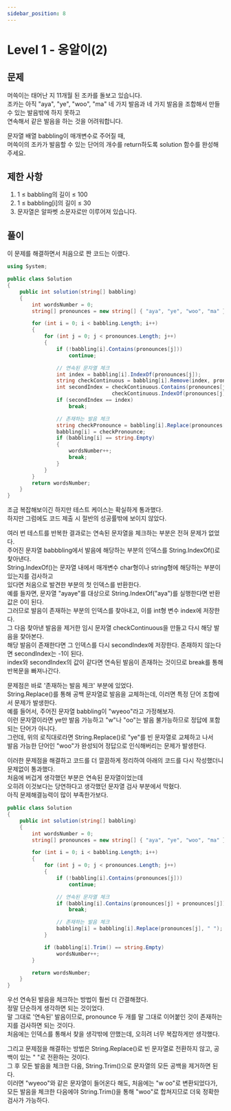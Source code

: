```yaml
---
sidebar_position: 8
---
```


# Level 1 - 옹알이(2)

## 문제

머쓱이는 태어난 지 11개월 된 조카를 돌보고 있습니다. <br />
조카는 아직 "aya", "ye", "woo", "ma" 네 가지 발음과 네 가지 발음을 조합해서 만들 수 있는 발음밖에 하지 못하고 <br />
연속해서 같은 발음을 하는 것을 어려워합니다. 

문자열 배열 babbling이 매개변수로 주어질 때, <br />
머쓱이의 조카가 발음할 수 있는 단어의 개수를 return하도록 solution 함수를 완성해주세요.

## 제한 사항

1. 1 ≤ babbling의 길이 ≤ 100
2. 1 ≤ babbling[i]의 길이 ≤ 30
3. 문자열은 알파벳 소문자로만 이루어져 있습니다.

## 풀이

이 문제를 해결하면서 처음으로 짠 코드는 이랬다.

```c#
using System;

public class Solution
{
    public int solution(string[] babbling)
    {
        int wordsNumber = 0;
        string[] pronounces = new string[] { "aya", "ye", "woo", "ma" };

        for (int i = 0; i < babbling.Length; i++)
        {
            for (int j = 0; j < pronounces.Length; j++)
            {
                if (!babbling[i].Contains(pronounces[j]))
                    continue;

                // 연속된 문자열 체크
                int index = babbling[i].IndexOf(pronounces[j]);
                string checkContinuous = babbling[i].Remove(index, pronounces[j].Length);
                int secondIndex = checkContinuous.Contains(pronounces[j]) ? 
                                  checkContinuous.IndexOf(pronounces[j]) : -1;
                if (secondIndex == index)
                    break;

                // 존재하는 발음 체크
                string checkPronounce = babbling[i].Replace(pronounces[j], "");
                babbling[i] = checkPronounce;
                if (babbling[i] == string.Empty)
                {
                    wordsNumber++;
                    break;
                }
            }
        }
        return wordsNumber;
    }
}
```

조금 복잡해보이긴 하지만 테스트 케이스는 확실하게 통과했다.<br />
하지만 그럼에도 코드 제출 시 절반의 성공률밖에 보이지 않았다.

여러 번 테스트를 반복한 결과로는 연속된 문자열을 체크하는 부분은 전혀 문제가 없었다.<br />
주어진 문자열 babbbling에서 발음에 해당하는 부분의 인덱스를 String.IndexOf()로 찾아낸다.<br />
String.IndexOf()는 문자열 내에서 매개변수 char형이나 string형에 해당하는 부분이 있는지를 검사하고<br />
있다면 처음으로 발견한 부분의 첫 인덱스를 반환한다.<br />
예를 들자면, 문자열 "ayaye"를 대상으로 String.IndexOf("aya")를 실행한다면 반환값은 0이 된다.<br />
그러므로 발음이 존재하는 부분의 인덱스를 찾아내고, 이를 int형 변수 index에 저장한다. <br />
그 다음 찾아낸 발음을 제거한 임시 문자열 checkContinuous을 만들고 다시 해당 발음을 찾아본다.<br />
해당 발음이 존재한다면 그 인덱스를 다시 secondIndex에 저장한다. 존재하지 않는다면 secondIndex는 -1이 된다.<br />
index와 secondIndex의 값이 같다면 연속된 발음이 존재하는 것이므로 break를 통해 반복문을 빠져나간다.

문제점은 바로 '존재하는 발음 체크' 부분에 있었다.<br />
String.Replace()를 통해 공백 문자열로 발음을 교체하는데, 이러면 특정 단어 조합에서 문제가 발생한다.<br />
예를 들어서, 주어진 문자열 babbling이 "wyeoo"라고 가정해보자.<br />
이런 문자열이라면 ye만 발음 가능하고 "w"나 "oo"는 발음 불가능하므로 정답에 포함되는 단어가 아니다.<br />
그런데, 위의 로직대로라면 String.Replace()로 "ye"를 빈 문자열로 교체하고 나서<br />
발음 가능한 단어인 "woo"가 완성되어 정답으로 인식해버리는 문제가 발생한다.

이러한 문제점을 해결하고 코드를 더 깔끔하게 정리하여 아래의 코드를 다시 작성했더니 문제없이 통과했다.<br />
처음에 버겁게 생각했던 부분은 연속된 문자열이었는데 <br />
오히려 이것보다는 당연하다고 생각했던 문자열 검사 부분에서 막혔다.<br />
아직 문제해결능력이 많이 부족한가보다.

```c#
public class Solution
{
    public int solution(string[] babbling)
    {
        int wordsNumber = 0;
        string[] pronounces = new string[] { "aya", "ye", "woo", "ma" };

        for (int i = 0; i < babbling.Length; i++)
        {
            for (int j = 0; j < pronounces.Length; j++)
            {
                if (!babbling[i].Contains(pronounces[j]))
                    continue;

                // 연속된 문자열 체크
                if (babbling[i].Contains(pronounces[j] + pronounces[j]))
                    break;

                // 존재하는 발음 체크
                babbling[i] = babbling[i].Replace(pronounces[j], " ");
            }

            if (babbling[i].Trim() == string.Empty)
                wordsNumber++;
        }

        return wordsNumber;
    }
}
```

우선 연속된 발음을 체크하는 방법이 훨씬 더 간결해졌다.<br />
정말 단순하게 생각하면 되는 것이었다.<br />
말 그대로 '연속된' 발음이므로, pronounce 두 개를 말 그대로 이어붙인 것이 존재하는지를 검사하면 되는 것이다.<br />
처음에는 인덱스를 통해서 찾을 생각밖에 안했는데, 오히려 너무 복잡하게만 생각했다.

그리고 문제점을 해결하는 방법은 String.Replace()로 빈 문자열로 전환하지 않고, 공백이 있는 " "로 전환하는 것이다.<br />
그 후 모든 발음을 체크한 다음, String.Trim()으로 문자열의 모든 공백을 제거하면 된다.<br />
이러면 "wyeoo"와 같은 문자열이 들어온다 해도, 처음에는 "w oo"로 변환되었다가, <br />
모든 발음을 체크한 다음에야 String.Trim()을 통해 "woo"로 합쳐지므로 더욱 정확한 검사가 가능하다.